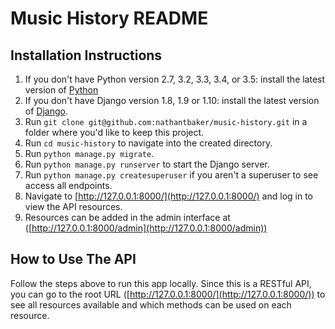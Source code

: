# Music History README

## Installation Instructions
1. If you don't have Python version 2.7, 3.2, 3.3, 3.4, or 3.5: install the latest version of [Python](https://www.python.org/downloads/)
1. If you don't have Django version 1.8, 1.9 or 1.10: install the latest version of [Django](https://www.djangoproject.com/download/).
1. Run `git clone git@github.com:nathantbaker/music-history.git` in a folder where you'd like to keep this project.
1. Run `cd music-history` to navigate into the created directory.
1. Run `python manage.py migrate`.
1. Run `python manage.py runserver` to start the Django server.
1. Run `python manage.py createsuperuser` if you aren't a superuser to see access all endpoints.
1. Navigate to [http://127.0.0.1:8000/](http://127.0.0.1:8000/) and log in  to view the API resources.
1. Resources can be added in the admin interface at ([http://127.0.0.1:8000/admin](http://127.0.0.1:8000/admin))

## How to Use The API
Follow the steps above to run this app locally. Since this is a RESTful API, you can go to the root URL ([http://127.0.0.1:8000/](http://127.0.0.1:8000/)) to see all resources available and which methods can be used on each resource.